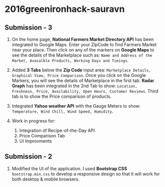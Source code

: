  # 2016greenironhack-sauravn
 
## Submission - 3

1. On the home page, **National Farmers Market Directory API** has been integrated to Google Maps. Enter your ZipCode to find Farmers Market near your place. Then click on any of the markers on **Google Maps** to see the details of the Marketplace such as: `Name and Address of the Market, Avaialble Products, Working Days and Timings`.

2. Added **3 Tabs** below the **Zip Code** input area: `Marketplace Details, Graphical View, Price Comparison`. Once you click on the Google Markers, you will see the details of Marketplace in the first tab. **Radar Graph** has been integrated in the 2nd Tab to show: `Location, Freshness, Price, Availability, Open Hours, Customer Reviews`. Third tab is to show the Price comparison of products.

3. Integrated **Yahoo weather API** with the Gauge Meters to show: `Temperature, Wind Chill, Wind Speed, Humidity`.

4. Work in progress for:

	1. Integration of Recipe-of-the-Day API.
	2. Price Comparison Tab
	3. UI Improvments

 ## Submission - 2
 
 1. Modified the UI of the application. I used **Bootstrap CSS** `bootstrap.min.css` to develop a responsive design so that it will work for both desktop & mobile browsers.
